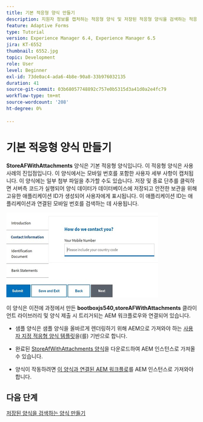 ```yaml
---
title: 기본 적응형 양식 만들기
description: 지원자 정보를 캡처하는 적응형 양식 및 저장된 적응형 양식을 검색하는 적응형 양식 만들기
feature: Adaptive Forms
type: Tutorial
version: Experience Manager 6.4, Experience Manager 6.5
jira: KT-6552
thumbnail: 6552.jpg
topic: Development
role: User
level: Beginner
exl-id: 73de0ac4-ada6-4b8e-90a8-33b976032135
duration: 41
source-git-commit: 03b68057748892c757e0b5315d3a41d0a2e4fc79
workflow-type: tm+mt
source-wordcount: '208'
ht-degree: 0%

---
```


# 기본 적응형 양식 만들기

**StoreAFWithAttachments** 양식은 기본 적응형 양식입니다. 이 적응형 양식은 사용 사례의 진입점입니다. 이 양식에서는 모바일 번호를 포함한 사용자 세부 사항이 캡처됩니다. 이 양식에는 일부 첨부 파일을 추가할 수도 있습니다. 저장 및 종료 단추를 클릭하면 서버측 코드가 실행되어 양식 데이터가 데이터베이스에 저장되고 안전한 보관을 위해 고유한 애플리케이션 ID가 생성되어 사용자에게 표시됩니다. 이 애플리케이션 ID는 애플리케이션과 연결된 모바일 번호를 검색하는 데 사용됩니다.

![기본 응용 프로그램 양식](assets/6552.JPG)

이 양식은 이전에 과정에서 만든 **bootboxjs540,storeAFWithAttachments** 클라이언트 라이브러리 및 양식 제출 시 트리거되는 AEM 워크플로우와 연결되어 있습니다.


* 샘플 양식은 샘플 양식을 올바르게 렌더링하기 위해 AEM으로 가져와야 하는 [사용자 지정 적응형 양식 템플릿](assets/custom-template-with-page-component.zip)을(를) 기반으로 합니다.

* 완료된 [StoreAfWithAttachments 양식](assets/store-af-with-attachments-form.zip)을 다운로드하여 AEM 인스턴스로 가져올 수 있습니다.

* 양식이 작동하려면 [이 양식과 연결된 AEM 워크플로](assets/workflow-model-store-af-with-attachments.zip)를 AEM 인스턴스로 가져와야 합니다.


## 다음 단계

[저장된 양식을 검색하는 양식 만들기](./retrieve-saved-form.md)